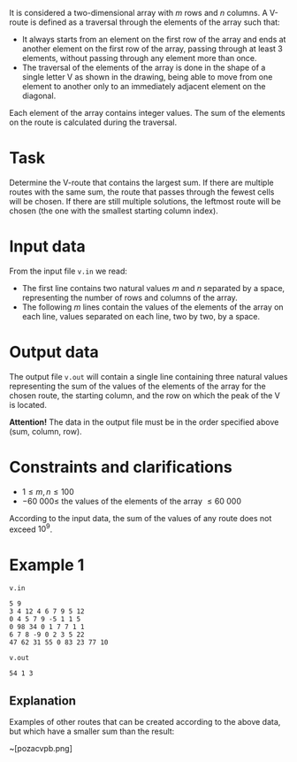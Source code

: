 It is considered a two-dimensional array with $m$ rows and $n$ columns. A V-route is defined as a traversal through the elements of the array such that:

- It always starts from an element on the first row of the array and ends at another element on the first row of the array, passing through at least 3 elements, without passing through any element more than once.
- The traversal of the elements of the array is done in the shape of a single letter V as shown in the drawing, being able to move from one element to another only to an immediately adjacent element on the diagonal.

Each element of the array contains integer values. The sum of the elements on the route is calculated during the traversal.

# Task

Determine the V-route that contains the largest sum. If there are multiple routes with the same sum, the route that passes through the fewest cells will be chosen. If there are still multiple solutions, the leftmost route will be chosen (the one with the smallest starting column index).

# Input data

From the input file `v.in` we read:
- The first line contains two natural values $m$ and $n$ separated by a space, representing the number of rows and columns of the array.
- The following $m$ lines contain the values of the elements of the array on each line, values separated on each line, two by two, by a space.

# Output data

The output file `v.out` will contain a single line containing three natural values representing the sum of the values of the elements of the array for the chosen route, the starting column, and the row on which the peak of the V is located.

**Attention!** The data in the output file must be in the order specified above (sum, column, row).

# Constraints and clarifications

* $1 \leq m, n \leq 100$
* $-60\ 000 \leq$ the values of the elements of the array $\leq 60\ 000$

According to the input data, the sum of the values of any route does not exceed $10^9$.

# Example 1

`v.in`

```
5 9
3 4 12 4 6 7 9 5 12
0 4 5 7 9 -5 1 1 5
0 98 34 0 1 7 7 1 1
6 7 8 -9 0 2 3 5 22
47 62 31 55 0 83 23 77 10
```

`v.out`

```
54 1 3
```

## Explanation

Examples of other routes that can be created according to the above data, but which have a smaller sum than the result:

~[pozacvpb.png]

